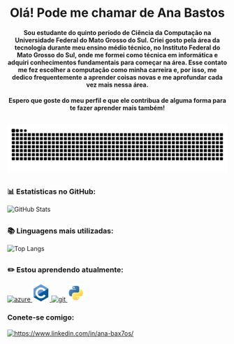 <h1 align="center">Olá! Pode me chamar de Ana Bastos</h1>
<h4 align="center">Sou estudante do quinto período de Ciência da Computação na Universidade Federal do Mato Grosso do Sul. Criei gosto pela área da tecnologia durante meu ensino médio técnico, no Instituto Federal do Mato Grosso do Sul, onde me formei como técnica em informática e adquiri conhecimentos fundamentais para começar na área. Esse contato me fez escolher a computação como minha carreira e, por isso, me dedico frequentemente a aprender coisas novas e me aprofundar cada vez mais nessa área. </h4>
<h4 align="center">Espero que goste do meu perfil e que ele contribua de alguma forma para te fazer aprender mais também!</h4>

##
![snake gif](https://github.com/bax7os/bax7os/blob/output/github-contribution-grid-snake-dark.svg)

##
### 📊 Estatísticas no GitHub: 
![GitHub Stats](https://github-readme-stats.vercel.app/api?username=bax7os&theme=gotham&show_icons=true)

##
### 📚 Linguagens mais utilizadas: 
![Top Langs](https://github-readme-stats-git-masterrstaa-rickstaa.vercel.app/api/top-langs/?username=bax7os&layout=compact&theme=gotham)


##
### ✏️ Estou aprendendo atualmente: 

<p align="left"> <a href="https://azure.microsoft.com/en-in/" target="_blank" rel="noreferrer"> <img src="https://www.vectorlogo.zone/logos/microsoft_azure/microsoft_azure-icon.svg" alt="azure" width="40" height="40"/> </a> <a href="https://www.cprogramming.com/" target="_blank" rel="noreferrer"> <img src="https://raw.githubusercontent.com/devicons/devicon/master/icons/c/c-original.svg" alt="c" width="40" height="40"/> </a> <a href="https://git-scm.com/" target="_blank" rel="noreferrer"> <img src="https://www.vectorlogo.zone/logos/git-scm/git-scm-icon.svg" alt="git" width="40" height="40"/> </a> <a href="https://www.python.org" target="_blank" rel="noreferrer"> <img src="https://raw.githubusercontent.com/devicons/devicon/master/icons/python/python-original.svg" alt="python" width="40" height="40"/> </a> </p>




<h3 align="left">Conete-se comigo:</h3>
<p align="left">
<a href="www.linkedin.com/in/ana-bax7os" target="blank"><img align="center" src="https://raw.githubusercontent.com/rahuldkjain/github-profile-readme-generator/master/src/images/icons/Social/linked-in-alt.svg" alt="https://www.linkedin.com/in/ana-bax7os/" height="30" width="40" /></a>
</p>


